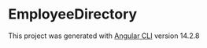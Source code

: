 # EmployeeDirectory

This project was generated with [Angular CLI](https://github.com/angular/angular-cli) version 14.2.8

